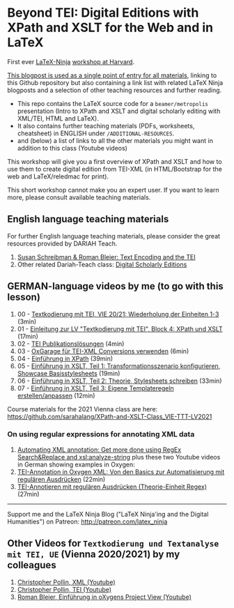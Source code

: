# Beyond TEI: Digital Editions with XPath and XSLT for the Web and in LaTeX
First ever [LaTeX-Ninja](https://latex-ninja.com/) [workshop at Harvard](https://medieval.fas.harvard.edu/event/beyond-tei-digital-editions-xpath-and-xslt-web-and-latex).

[This blogpost is used as a single point of entry for all materials](https://latex-ninja.com/2022/04/17/first-ever-latex-ninja-workshop-at-harvard-beyond-tei-digital-editions-with-xpath-and-xslt-for-the-web-and-in-latex/), linking to this Github repository but also containing a link list with related LaTeX Ninja blogposts and a selection of other teaching resources and further reading.

* This repo contains the LaTeX source code for a `beamer/metropolis` presentation (Intro to XPath and XSLT and digital scholarly editing with XML/TEI, HTML and LaTeX). 
* It also contains further teaching materials (PDFs, worksheets, cheatsheet) in ENGLISH under `/ADDITIONAL-RESOURCES`.
* and (below) a list of links to all the other materials you might want in addition to this class (Youtube videos)

This workshop will give you a first overview of XPath and XSLT and how to use them to create digital edition from TEI-XML (in HTML/Bootstrap for the web and LaTeX/reledmac for print). 

This short workshop cannot make you an expert user. If you want to learn more, please consult available teaching materials.

## English language teaching materials 
For further English language teaching materials, please consider the great resources provided by DARIAH Teach.
1. [Susan Schreibman & Roman Bleier: Text Encoding and the TEI](https://teach.dariah.eu/mod/page/view.php?id=197)
2. Other related Dariah-Teach class: [Digital Scholarly Editions](https://teach.dariah.eu/course/view.php?id=32)

## GERMAN-language videos by me (to go with this lesson)
1. 00 - [Textkodierung mit TEI, VIE 20/21: Wiederholung der Einheiten 1-3](https://youtu.be/DLrwNcqtCKo) (3min)
2. 01 - [Einleitung zur LV "Textkodierung mit TEI", Block 4: XPath und XSLT](https://youtu.be/hBGNiKITZxc) (17min)
3. 02 - [TEI Publikationslösungen](https://youtu.be/KrCH8dQm-S0) (4min)
4. 03 - [OxGarage für TEI-XML Conversions verwenden](https://youtu.be/FBSMU8MjYAs) (6min)
5. 04 - [Einführung in XPath](https://youtu.be/3CpzirXFPAg) (39min)
6. 05 - [Einführung in XSLT, Teil 1: Transformationsszenario konfigurieren, Showcase Basisstylesheets](https://youtu.be/caLdolt_lNM) (19min)
7. 06 - [Einführung in XSLT, Teil 2: Theorie, Stylesheets schreiben](https://youtu.be/y2nvVHVq_zg) (33min)
8. 07 - [Einführung in XSLT, Teil 3: Eigene Templateregeln erstellen/anpassen](https://www.youtube.com/watch?v=isiD9rmbPDI&t=6s) (12min)

Course materials for the 2021 Vienna class are here: https://github.com/sarahalang/XPath-and-XSLT-Class_VIE-TTT-LV2021

### On using regular expressions for annotating XML data
1. [Automating XML annotation: Get more done using RegEx Search&Replace and xsl:analyze-string](https://latex-ninja.com/2019/11/24/automating-xml-annotation-get-more-done-using-regex-searchreplace-and-xslanalyze-string/) plus these two Youtube videos in German showing  examples in Oxygen:
2. [TEI-Annotation in Oxygen XML: Von den Basics zur Automatisierung mit regulären Ausdrücken](https://www.youtube.com/watch?v=fnVV9N4kkQ8&t=1085s) (22min)
3. [TEI-Annotieren mit regulären Ausdrücken (Theorie-Einheit Regex)](https://www.youtube.com/watch?v=pj3jdEkSa7g) (27min)
 

----------------------------------------------------
Support me and the LaTeX Ninja Blog ("LaTeX Ninja'ing and the Digital Humanities") on Patreon: http://patreon.com/latex_ninja

## Other Videos for `Textkodierung und Textanalyse mit TEI, UE` (Vienna 2020/2021) by my colleagues 
1. [Christopher Pollin, XML (Youtube)](https://www.youtube.com/watch?v=1ap-zO_bTMs)
2. [Christopher Pollin, TEI (Youtube)](https://www.youtube.com/watch?v=j0VwsoGEfrk&feature=youtu.be)
3. [Roman Bleier, Einführung in oXygens Project View (Youtube)](https://www.youtube.com/watch?v=qqvF2WG8t6A&feature=youtu.be)
